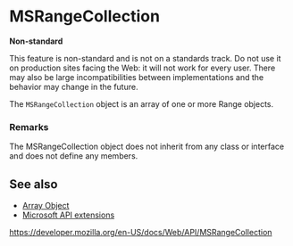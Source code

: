 MSRangeCollection
=================

**Non-standard**

This feature is non-standard and is not on a standards track. Do not use it on production sites facing the Web: it will not work for every user. There may also be large incompatibilities between implementations and the behavior may change in the future.

The `MSRangeCollection` object is an array of one or more Range objects.

### Remarks

The MSRangeCollection object does not inherit from any class or interface and does not define any members.

See also
--------

-   [Array Object](https://developer.mozilla.org/en-US/docs/Glossary/array)
-   [Microsoft API extensions](microsoft_extensions)

<a href="https://developer.mozilla.org/en-US/docs/Web/API/MSRangeCollection" class="_attribution-link">https://developer.mozilla.org/en-US/docs/Web/API/MSRangeCollection</a>
